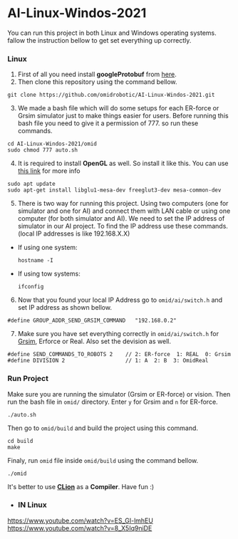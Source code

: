 # AI-Linux-Windos-2021
You can run this project in both Linux and Windows operating systems. fallow the instruction bellow to get set everything up correctly.

### Linux

1. First of all you need install **googleProtobuf** from [here](https://github.com/protocolbuffers/protobuf).
2. Then clone this repository using the command bellow.
```
git clone https://github.com/omidrobotic/AI-Linux-Windos-2021.git
```
3. We made a bash file which will do some setups for each ER-force or Grsim simulator just to make things easier for users. Before running this bash file you need to give it a permission of 777. so run these commands.
```
cd AI-Linux-Windos-2021/omid
sudo chmod 777 auto.sh
```
4. It is required to install **OpenGL** as well. So install it like this. You can use [this link](https://user.xmission.com/~nate/glut.html) for more info
```
sudo apt update
sudo apt-get install libglu1-mesa-dev freeglut3-dev mesa-common-dev
```
5. There is two way for running this project. Using two computers (one for simulator and one for AI) and connect them with LAN cable or using one computer (for both simulator and AI). We need to set the IP address of simulator in our AI project. To find the IP address use these commands. (local IP addresses is like 192.168.X.X)
  * If using one system:
    ```
    hostname -I 
    ```
  * If using tow systems:
    ```
    ifconfig
    ```
6. Now that you found your local IP Address go to `omid/ai/switch.h` and set IP address as shown bellow.
```
#define GROUP_ADDR_SEND_GRSIM_COMMAND	"192.168.0.2"
```
7. Make sure you have set everything correctly in `omid/ai/switch.h` for [Grsim](https://github.com/RoboCup-SSL/grSim), Erforce or Real. Also set the devision as well.
```
#define SEND_COMMANDS_TO_ROBOTS 2	 // 2: ER-force  1: REAL  0: Grsim
#define DIVISION 2	                 // 1: A  2: B  3: OmidReal
```
### Run Project
Make sure you are running the simulator (Grsim or ER-force) or vision. Then run the bash file in `omid/` directory. Enter `y` for Grsim and `n` for ER-force.
```
./auto.sh
```
Then go to `omid/build` and build the project using this command.
```
cd build
make
```
Finaly, run `omid` file inside `omid/build` using the command bellow. 
```
./omid
```
It's better to use **[CLion](https://linuxhint.com/install_jetbrains_clion_ubuntu/#:~:text=To%20download%20CLion%2C%20visit%20the,Then%2C%20click%20on%20DOWNLOAD.)** as a **Compiler**.
Have fun :)

  
  
  * ### IN Linux
  https://www.youtube.com/watch?v=ES_GI-lmhEU
  https://www.youtube.com/watch?v=8_X5Iq9niDE
